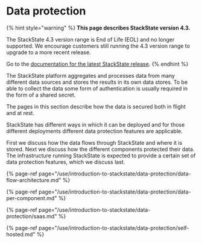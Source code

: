# Data protection

{% hint style="warning" %}
**This page describes StackState version 4.3.**

The StackState 4.3 version range is End of Life (EOL) and no longer supported. We encourage customers still running the 4.3 version range to upgrade to a more recent release.

Go to the [documentation for the latest StackState release](https://docs.stackstate.com/).
{% endhint %}

The StackState platform aggregates and processes data from many different data sources and stores the results in its own data stores. To be able to collect the data  some form of authentication is usually required in the form of a shared secret.

The pages in this section describe how the data is secured both in flight and at rest.

StackState has different ways in which it can be deployed and for those different deployments different data protection features are applicable.

First we discuss how the data flows through StackState and where it is stored. Next we discuss how the different components protected their data. The infrastructure running StackState is expected to provide a certain set of data protection features, which we discuss last.

{% page-ref page="/use/introduction-to-stackstate/data-protection/data-flow-architecture.md" %}

{% page-ref page="/use/introduction-to-stackstate/data-protection/data-per-component.md" %}

{% page-ref page="/use/introduction-to-stackstate/data-protection/saas.md" %}

{% page-ref page="/use/introduction-to-stackstate/data-protection/self-hosted.md" %}
